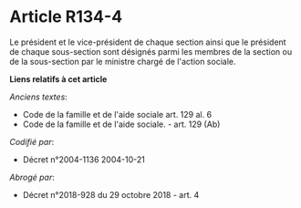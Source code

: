 # Article R134-4

Le président et le vice-président de chaque section ainsi que le président de chaque sous-section sont désignés parmi les
membres de la section ou de la sous-section par le ministre chargé de l'action sociale.

**Liens relatifs à cet article**

_Anciens textes_:

  - Code de la famille et de l'aide sociale art. 129 al. 6
  - Code de la famille et de l'aide sociale. - art. 129 (Ab)

_Codifié par_:

  - Décret n°2004-1136 2004-10-21

_Abrogé par_:

  - Décret n°2018-928 du 29 octobre 2018 - art. 4
